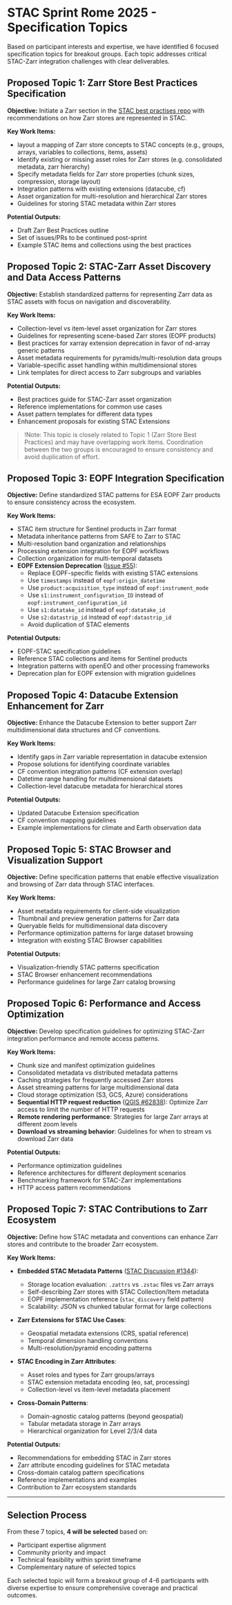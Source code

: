 # STAC Sprint Rome 2025 - Specification Topics

Based on participant interests and expertise, we have identified 6 focused specification topics for breakout groups. Each topic addresses critical STAC-Zarr integration challenges with clear deliverables.

## Proposed Topic 1: Zarr Store Best Practices Specification

**Objective:** Initiate a Zarr section in the [STAC best practises repo](https://github.com/radiantearth/stac-best-practices/) with recommendations on how Zarr stores are represented in STAC.

**Key Work Items:**

- layout a mapping of Zarr store concepts to STAC concepts (e.g., groups, arrays, variables to collections, items, assets)
- Identify existing or missing asset roles for Zarr stores (e.g. consolidated metadata, zarr hierarchy)
- Specify metadata fields for Zarr store properties (chunk sizes, compression, storage layout)
- Integration patterns with existing extensions (datacube, cf)
- Asset organization for multi-resolution and hierarchical Zarr stores
- Guidelines for storing STAC metadata within Zarr stores

**Potential Outputs:**

- Draft Zarr Best Practices outline
- Set of issues/PRs to be continued post-sprint
- Example STAC items and collections using the best practices

## Proposed Topic 2: STAC-Zarr Asset Discovery and Data Access Patterns

**Objective:** Establish standardized patterns for representing Zarr data as STAC assets with focus on navigation and discoverability.

**Key Work Items:**

- Collection-level vs item-level asset organization for Zarr stores
- Guidelines for representing scene-based Zarr stores (EOPF products)
- Best practices for xarray extension deprecation in favor of nd-array generic patterns
- Asset metadata requirements for pyramids/multi-resolution data groups
- Variable-specific asset handling within multidimensional stores
- Link templates for direct access to Zarr subgroups and variables

**Potential Outputs:**

- Best practices guide for STAC-Zarr asset organization
- Reference implementations for common use cases
- Asset pattern templates for different data types
- Enhancement proposals for existing STAC Extensions

> !Note: This topic is closely related to Topic 1 (Zarr Store Best Practices) and may have overlapping work items. Coordination between the two groups is encouraged to ensure consistency and avoid duplication of effort.

## Proposed Topic 3: EOPF Integration Specification

**Objective:** Define standardized STAC patterns for ESA EOPF Zarr products to ensure consistency across the ecosystem.

**Key Work Items:**

- STAC item structure for Sentinel products in Zarr format
- Metadata inheritance patterns from SAFE to Zarr to STAC
- Multi-resolution band organization and relationships
- Processing extension integration for EOPF workflows
- Collection organization for multi-temporal datasets
- **EOPF Extension Deprecation** ([Issue #55](https://github.com/radiantearth/community-sprints/issues/55)):
  - Replace EOPF-specific fields with existing STAC extensions
  - Use `timestamps` instead of `eopf:origin_datetime`
  - Use `product:acquisition_type` instead of `eopf:instrument_mode`
  - Use `s1:instrument_configuration_ID` instead of `eopf:instrument_configuration_id`
  - Use `s1:datatake_id` instead of `eopf:datatake_id`
  - Use `s2:datastrip_id` instead of `eopf:datastrip_id`
  - Avoid duplication of STAC elements

**Potential Outputs:**

- EOPF-STAC specification guidelines
- Reference STAC collections and items for Sentinel products
- Integration patterns with openEO and other processing frameworks
- Deprecation plan for EOPF extension with migration guidelines

## Proposed Topic 4: Datacube Extension Enhancement for Zarr

**Objective:** Enhance the Datacube Extension to better support Zarr multidimensional data structures and CF conventions.

**Key Work Items:**

- Identify gaps in Zarr variable representation in datacube extension
- Propose solutions for identifying coordinate variables
- CF convention integration patterns (CF extension overlap)
- Datetime range handling for multidimensional datasets
- Collection-level datacube metadata for hierarchical stores

**Potential Outputs:**

- Updated Datacube Extension specification
- CF convention mapping guidelines
- Example implementations for climate and Earth observation data

## Proposed Topic 5: STAC Browser and Visualization Support

**Objective:** Define specification patterns that enable effective visualization and browsing of Zarr data through STAC interfaces.

**Key Work Items:**

- Asset metadata requirements for client-side visualization
- Thumbnail and preview generation patterns for Zarr data
- Queryable fields for multidimensional data discovery
- Performance optimization patterns for large dataset browsing
- Integration with existing STAC Browser capabilities

**Potential Outputs:**

- Visualization-friendly STAC patterns specification
- STAC Browser enhancement recommendations
- Performance guidelines for large Zarr catalog browsing

## Proposed Topic 6: Performance and Access Optimization

**Objective:** Develop specification guidelines for optimizing STAC-Zarr integration performance and remote access patterns.

**Key Work Items:**

- Chunk size and manifest optimization guidelines
- Consolidated metadata vs distributed metadata patterns
- Caching strategies for frequently accessed Zarr stores
- Asset streaming patterns for large multidimensional data
- Cloud storage optimization (S3, GCS, Azure) considerations
- **Sequential HTTP request reduction** ([QGIS #62838](https://github.com/qgis/qgis/issues/62838)): Optimize Zarr access to limit the number of HTTP requests  
- **Remote rendering performance**: Strategies for large Zarr arrays at different zoom levels
- **Download vs streaming behavior**: Guidelines for when to stream vs download Zarr data

**Potential Outputs:**

- Performance optimization guidelines
- Reference architectures for different deployment scenarios
- Benchmarking framework for STAC-Zarr implementations
- HTTP access pattern recommendations

## Proposed Topic 7: STAC Contributions to Zarr Ecosystem

**Objective:** Define how STAC metadata and conventions can enhance Zarr stores and contribute to the broader Zarr ecosystem.

**Key Work Items:**

- **Embedded STAC Metadata Patterns** ([STAC Discussion #1344](https://github.com/radiantearth/stac-spec/discussions/1344)):
  - Storage location evaluation: `.zattrs` vs `.zstac` files vs Zarr arrays
  - Self-describing Zarr stores with STAC Collection/Item metadata
  - EOPF implementation reference (`stac_discovery` field pattern)
  - Scalability: JSON vs chunked tabular format for large collections
  
- **Zarr Extensions for STAC Use Cases**:
  - Geospatial metadata extensions (CRS, spatial reference)
  - Temporal dimension handling conventions
  - Multi-resolution/pyramid encoding patterns
  
- **STAC Encoding in Zarr Attributes**:
  - Asset roles and types for Zarr groups/arrays
  - STAC extension metadata encoding (eo, sat, processing)
  - Collection-level vs item-level metadata placement
  
- **Cross-Domain Patterns**:
  - Domain-agnostic catalog patterns (beyond geospatial)
  - Tabular metadata storage in Zarr arrays
  - Hierarchical organization for Level 2/3/4 data

**Potential Outputs:**

- Recommendations for embedding STAC in Zarr stores
- Zarr attribute encoding guidelines for STAC metadata
- Cross-domain catalog pattern specifications
- Reference implementations and examples
- Contribution to Zarr ecosystem standards

---

## Selection Process

From these 7 topics, **4 will be selected** based on:

- Participant expertise alignment
- Community priority and impact
- Technical feasibility within sprint timeframe
- Complementary nature of selected topics

Each selected topic will form a breakout group of 4-6 participants with diverse expertise to ensure comprehensive coverage and practical outcomes.
